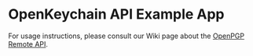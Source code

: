 # OpenKeychain API Example App

For usage instructions, please consult our Wiki page about the [OpenPGP Remote API](https://github.com/open-keychain/open-keychain/wiki/OpenPGP-API).